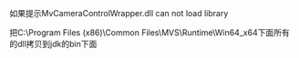 如果提示MvCameraControlWrapper.dll  can not load library

把C:\Program Files (x86)\Common Files\MVS\Runtime\Win64_x64下面所有的dll拷贝到jdk的bin下面